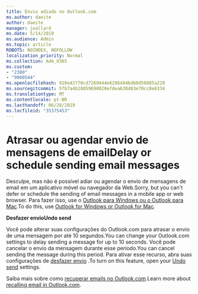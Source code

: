 ```yaml
---
title: Envio adiado no Outlook.com
ms.author: daeite
author: daeite
manager: joallard
ms.date: 5/14/2019
ms.audience: Admin
ms.topic: article
ROBOTS: NOINDEX, NOFOLLOW
localization_priority: Normal
ms.collection: Adm_O365
ms.custom:
- "2380"
- "9000544"
ms.openlocfilehash: 910e42770cd7269444e6286d44bd60d50885a220
ms.sourcegitcommit: 5fb7a4b28859690020efdea630d03e70cc0e6334
ms.translationtype: MT
ms.contentlocale: pt-BR
ms.lasthandoff: 06/28/2019
ms.locfileid: "35375453"
---
```

# <a name="delay-or-schedule-sending-email-messages"></a><span data-ttu-id="d5a8c-102">Atrasar ou agendar envio de mensagens de email</span><span class="sxs-lookup"><span data-stu-id="d5a8c-102">Delay or schedule sending email messages</span></span>

<span data-ttu-id="d5a8c-103">Desculpe, mas não é possível adiar ou agendar o envio de mensagens de email em um aplicativo móvel ou navegador da Web.</span><span class="sxs-lookup"><span data-stu-id="d5a8c-103">Sorry, but you can't defer or schedule the sending of email messages in a mobile app or web browser.</span></span> <span data-ttu-id="d5a8c-104">Para fazer isso, use o [Outlook para Windows ou o Outlook para Mac](https://products.office.com/outlook/email-and-calendar-software-microsoft-outlook).</span><span class="sxs-lookup"><span data-stu-id="d5a8c-104">To do this, use [Outlook for Windows or Outlook for Mac](https://products.office.com/outlook/email-and-calendar-software-microsoft-outlook).</span></span>

<span data-ttu-id="d5a8c-105">**Desfazer envio**</span><span class="sxs-lookup"><span data-stu-id="d5a8c-105">**Undo send**</span></span>

<span data-ttu-id="d5a8c-106">Você pode alterar suas configurações do Outlook.com para atrasar o envio de uma mensagem por até 10 segundos.</span><span class="sxs-lookup"><span data-stu-id="d5a8c-106">You can change your Outlook.com settings to delay sending a message for up to 10 seconds.</span></span> <span data-ttu-id="d5a8c-107">Você pode cancelar o envio da mensagem durante esse período.</span><span class="sxs-lookup"><span data-stu-id="d5a8c-107">You can cancel sending the message during this period.</span></span> <span data-ttu-id="d5a8c-108">Para ativar esse recurso, abra suas configurações de [desfazer envio](https://outlook.live.com/mail/options/mail/messageContent/undoSend) .</span><span class="sxs-lookup"><span data-stu-id="d5a8c-108">To turn on this feature, open your [Undo send](https://outlook.live.com/mail/options/mail/messageContent/undoSend) settings.</span></span>

<span data-ttu-id="d5a8c-109">Saiba mais sobre como [recuperar emails no Outlook.com](https://support.office.com/article/c069ddde-5282-4085-8f4c-d7b133324f8a).</span><span class="sxs-lookup"><span data-stu-id="d5a8c-109">Learn more about [recalling email in Outlook.com](https://support.office.com/article/c069ddde-5282-4085-8f4c-d7b133324f8a).</span></span>